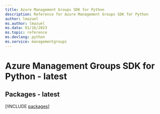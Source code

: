 ```yaml
---
title: Azure Management Groups SDK for Python
description: Reference for Azure Management Groups SDK for Python
author: lmazuel
ms.author: lmazuel
ms.data: 01/16/2023
ms.topic: reference
ms.devlang: python
ms.service: managementgroups
---
```

# Azure Management Groups SDK for Python - latest
## Packages - latest
[!INCLUDE [packages](management-groups-index.md)]
